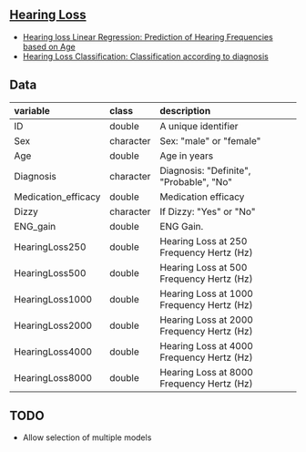 ## [Hearing Loss](.)

-   [Hearing loss Linear Regression: Prediction of Hearing Frequencies based on Age](./appV2.R)
-   [Hearing Loss Classification: Classification according to diagnosis](./appV3.R)

## Data

|variable            |class       |description                                |
|:-------------------|:-----------|:------------------------------------------|
|ID                  |double      |A unique identifier                        |
|Sex                 |character   |Sex: "male" or "female"                    |
|Age                 |double      |Age in years                               |
|Diagnosis           |character   |Diagnosis: "Definite", "Probable", "No"    |
|Medication_efficacy |double      |Medication efficacy                        |
|Dizzy               |character   |If Dizzy: "Yes" or "No"                    |
|ENG_gain            |double      |ENG Gain.                                  |
|HearingLoss250      |double      |Hearing Loss at 250 Frequency Hertz (Hz)   |
|HearingLoss500      |double      |Hearing Loss at 500 Frequency Hertz (Hz)   |
|HearingLoss1000     |double      |Hearing Loss at 1000 Frequency Hertz (Hz)  |
|HearingLoss2000     |double      |Hearing Loss at 2000 Frequency Hertz (Hz)  |
|HearingLoss4000     |double      |Hearing Loss at 4000 Frequency Hertz (Hz)  |
|HearingLoss8000     |double      |Hearing Loss at 8000 Frequency Hertz (Hz)  |



## TODO

-   Allow selection of multiple models
